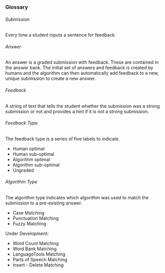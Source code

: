 ### Glossary

###### Submission
Every time a student inputs a sentence for feedback.
###### Answer
An answer is a graded submission with feedback. These are contained in the answer bank. The initial set of answers and feedback is created by humans and the algorithm can then automatically add feedback to a new, unique submission to create a new answer.

###### Feedback
A string of text that tells the student whether the submission was a strong submission or not and provides a hint if it is not a strong submission.

###### Feedback Type
The feedback type is a series of five labels to indicate.
- Human optimal
- Human sub-optimal
- Algorithm optimal
- Algorithm sub-optimal
- Ungraded

###### Algorithm Type
The algorithm type indicates which algorithm was used to match the submission to a pre-existing answer.

- Case Matching
- Punctuation Matching
- Fuzzy Matching

Under Development:
- Word Count Matching
- Word Bank Matching
- LanguageTools Matching
- Parts of Speech Matching
- Insert - Delete Matching
